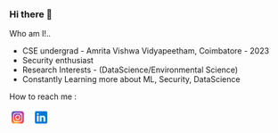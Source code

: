 ### Hi there 👋
Who am I!..
 - CSE undergrad - Amrita Vishwa Vidyapeetham, Coimbatore - 2023
 - Security enthusiast 
 - Research Interests - (DataScience/Environmental Science) 
 - Constantly Learning more about ML, Security, DataScience

How to reach me :
  <p>
  <a href="https://www.instagram.com/abhijithshaji_kp/"><img height="30" src="https://github.com/abhiskp/abhiskp/blob/main/icons/instagram.svg"></a>&nbsp;&nbsp;
  <a href="www.linkedin.com/in/000abhiskp"><img height="30" src="https://github.com/abhiskp/abhiskp/blob/main/icons/linkedin.svg"></a>&nbsp;&nbsp;
  </p>
<!--
**abhiskp/abhiskp** is a ✨ _special_ ✨ repository because its `README.md` (this file) appears on your GitHub profile.

Here are some ideas to get you started:

- 🔭 I’m currently working on ...
- 🌱 I’m currently learning ...
- 👯 I’m looking to collaborate on ...
- 🤔 I’m looking for help with ...
- 💬 Ask me about ...
- 📫 How to reach me: ...
- 😄 Pronouns: ...
- ⚡ Fun fact: ...
-->
